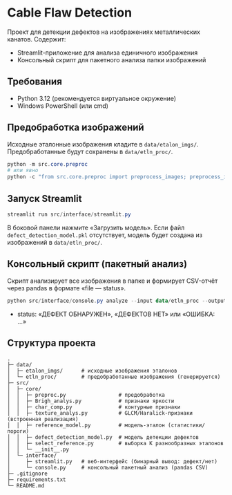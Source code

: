 # Cable Flaw Detection

Проект для детекции дефектов на изображениях металлических канатов. Содержит:
- Streamlit-приложение для анализа единичного изображения
- Консольный скрипт для пакетного анализа папки изображений

## Требования
- Python 3.12 (рекомендуется виртуальное окружение)
- Windows PowerShell (или cmd)

## Предобработка изображений
Исходные эталонные изображения кладите в `data/etalon_imgs/`. Предобработанные будут сохранены в `data/etln_proc/`.
```powershell
python -m src.core.preproc
# или явно
python -c "from src.core.preproc import preprocess_images; preprocess_images('data/etalon_imgs','data/etln_proc')"
```

## Запуск Streamlit
```powershell
streamlit run src/interface/streamlit.py
```
В боковой панели нажмите «Загрузить модель». Если файл `defect_detection_model.pkl` отсутствует, модель будет создана из изображений в `data/etln_proc/`.

## Консольный скрипт (пакетный анализ)
Скрипт анализирует все изображения в папке и формирует CSV-отчёт через pandas в формате «file — status».
```powershell
python src/interface/console.py analyze --input data/etln_proc --output results.csv --model defect_detection_model.pkl
```
- status: «ДЕФЕКТ ОБНАРУЖЕН», «ДЕФЕКТОВ НЕТ» или «ОШИБКА: …»

## Структура проекта
```
.
├─ data/
│  ├─ etalon_imgs/      # исходные изображения эталонов
│  └─ etln_proc/        # предобработанные изображения (генерируется)
├─ src/
│  ├─ core/
│  │  ├─ preproc.py                 # предобработка
│  │  ├─ Brigh_analys.py            # признаки яркости
│  │  ├─ char_comp.py               # контурные признаки
│  │  ├─ texture_analys.py          # GLCM/Haralick-признаки (встроенная реализация)
│  │  ├─ reference_model.py         # модель-эталон (статистики/пороги)
│  │  ├─ defect_detection_model.py  # модель детекции дефектов
│  │  ├─ select_reference.py        # выборка K разнообразных эталонов
│  │  └─ __init__.py
│  └─ interface/
│     ├─ streamlit.py   # веб-интерфейс (бинарный вывод: дефект/нет)
│     └─ console.py     # консольный пакетный анализ (pandas CSV)
├─ .gitignore
├─ requirements.txt
└─ README.md
```